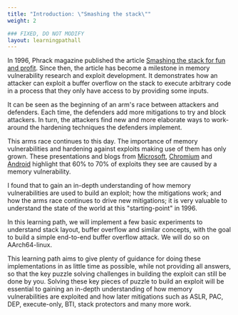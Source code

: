 ```yaml
---
title: "Introduction: \"Smashing the stack\""
weight: 2

### FIXED, DO NOT MODIFY
layout: learningpathall
---
```


In 1996, Phrack magazine published the article
[Smashing the stack for fun and profit](http://phrack.org/issues/49/14.html#article).
Since then, the article has become a milestone in memory vulnerability research
and exploit development. It demonstrates how an attacker can exploit a buffer
overflow on the stack to execute arbitrary code in a process that they only have
access to by providing some inputs.

It can be seen as the beginning of an arm's race between attackers and
defenders. Each time, the defenders add more mitigations to try and block
attackers. In turn, the attackers find new and more elaborate ways to
work-around the hardening techniques the defenders implement.

This arms race continues to this day. The importance of memory vulnerabilities
and hardening against exploits making use of them has only grown. These
presentations and blogs from
[Microsoft](https://youtu.be/PjbGojjnBZQ?si=oCHCa0SHgaSNr6Gr&t=836),
[Chromium](https://www.chromium.org/Home/chromium-security/memory-safety/) and
[Android](https://security.googleblog.com/2021/01/data-driven-security-hardening-in.html)
highlight that 60% to 70% of exploits they see are caused by a memory
vulnerability.

I found that to gain an in-depth understanding of how memory vulnerabilities are
used to build an exploit; how the mitigations work; and how the arms race
continues to drive new mitigations; it is very valuable to understand the state
of the world at this "starting-point" in 1996.

In this learning path, we will implement a few basic experiments to understand
stack layout, buffer overflow and similar concepts, with the goal to build a
simple end-to-end buffer overflow attack. We will do so on AArch64-linux.

This learning path aims to give plenty of guidance for doing these
implementations in as little time as possible, while not providing all answers,
so that the key puzzle solving challenges in building the exploit can still be
done by you. Solving these key pieces of puzzle to build an exploit will be
essential to gaining an in-depth understanding of how memory vulnerabilities are
exploited and how later mitigations such as ASLR, PAC, DEP, execute-only, BTI,
stack protectors and many more work.

<!--
The exercises are:

1. What is the frame layout on AArch64?
2. What is an on-stack buffer overflow?
3. Let's turn the buffer overflow into an attacker-controlled code execution.

-->
